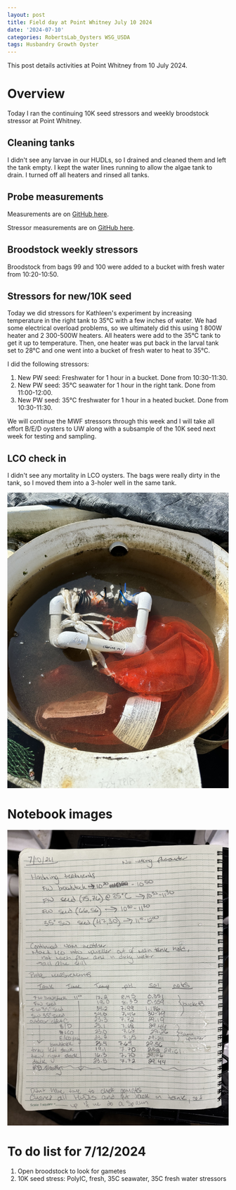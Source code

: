 ```yaml
---
layout: post
title: Field day at Point Whitney July 10 2024
date: '2024-07-10'
categories: RobertsLab_Oysters WSG_USDA
tags: Husbandry Growth Oyster
---
```


This post details activities at Point Whitney from 10 July 2024.

# Overview 

Today I ran the continuing 10K seed stressors and weekly broodstock stressor at Point Whitney.  

## Cleaning tanks

I didn't see any larvae in our HUDLs, so I drained and cleaned them and left the tank empty. I kept the water lines running to allow the algae tank to drain. I turned off all heaters and rinsed all tanks.   

## Probe measurements 

Measurements are on [GitHub here](https://github.com/RobertsLab/project-gigas-conditioning/blob/main/data/environmental/probe_measurements.csv).  

Stressor measurements are on [GitHub here](https://github.com/RobertsLab/project-gigas-conditioning/blob/main/data/environmental/probe_measurements_weekly_stressors.csv).  

## Broodstock weekly stressors 

Broodstock from bags 99 and 100 were added to a bucket with fresh water from 10:20-10:50.  

## Stressors for new/10K seed 

Today we did stressors for Kathleen's experiment by increasing temperature in the right tank to 35°C with a few inches of water. We had some electrical overload problems, so we ultimately did this using 1 800W heater and 2 300-500W heaters. All heaters were add to the 35°C tank to get it up to temperature. Then, one heater was put back in the larval tank set to 28°C and one went into a bucket of fresh water to heat to 35°C.  

I did the following stressors: 

1. New PW seed: Freshwater for 1 hour in a bucket. Done from 10:30-11:30.  
2. New PW seed: 35°C seawater for 1 hour in the right tank. Done from 11:00-12:00. 
3. New PW seed: 35°C freshwater for 1 hour in a heated bucket. Done from 10:30-11:30.  

We will continue the MWF stressors through this week and I will take all effort B/E/D oysters to UW along with a subsample of the 10K seed next week for testing and sampling.

## LCO check in 

I didn't see any mortality in LCO oysters. The bags were really dirty in the tank, so I moved them into a 3-holer well in the same tank. 

![](https://github.com/AHuffmyer/ASH_Putnam_Lab_Notebook/blob/master/images/NotebookImages/oysters/wsg_usda/20240710/tank1.jpeg?raw=true)

# Notebook images 

![](https://github.com/AHuffmyer/ASH_Putnam_Lab_Notebook/blob/master/images/NotebookImages/oysters/wsg_usda/20240710/nb1.jpeg?raw=true)  

# To do list for 7/12/2024

1. Open broodstock to look for gametes
2. 10K seed stress: PolyIC, fresh, 35C seawater, 35C fresh water stressors 